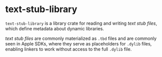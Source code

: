 # text-stub-library

`text-stub-library` is a library crate for reading and writing
*text stub files*, which define metadata about dynamic libraries.

*text stub files* are commonly materialized as `.tbd` files and
are commonly seen in Apple SDKs, where they serve as placeholders
for `.dylib` files, enabling linkers to work without access to
the full `.dylib` file.
